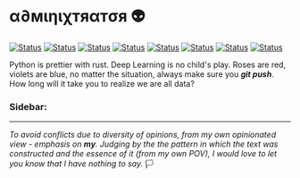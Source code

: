 # α∂мιηιχтяαтσя 👽

[![Status](https://img.shields.io/badge/Build-Passing-skirretgreen)](https://github.com/Adminixtrator) [![Status](https://img.shields.io/badge/Emotions-Stable-blue)](https://github.com/Adminixtrator) [![Status](https://img.shields.io/badge/Status-Single-orange)](https://github.com/Adminixtrator) [![Status](https://img.shields.io/badge/ML/DL-Solid-skirretgreen)](https://github.com/Adminixtrator) [![Status](https://img.shields.io/badge/AWS-Blossoming-violet)](https://github.com/Adminixtrator) [![Status](https://img.shields.io/badge/Money-OpenSource-red)](https://github.com/Adminixtrator) [![Status](https://img.shields.io/badge/Wisdom-Passing-skirretgreen)](https://github.com/Adminixtrator) [![Status](https://img.shields.io/badge/Tensorflow-Undying-yellow)](https://github.com/Adminixtrator)

Python is prettier with rust. Deep Learning is no child's play. Roses are red, violets are blue, no matter the situation, always make sure you ***git push***. How long will it take you to realize we are all data?

### Sidebar:
------------------------------
*To avoid conflicts due to diversity of opinions, from my own opinionated view - emphasis on **my**. Judging by the the pattern in which the text was constructed and the essence of it (from my own POV), I would love to let you know that I have nothing to say.* 🏳

<!--
**Adminixtrator/Adminixtrator** is a ✨ _special_ ✨ repository because its `README.md` (this file) appears on your GitHub profile.

Here are some ideas to get you started:

- 🔭 I’m currently working on ...
- 🌱 I’m currently learning ...
- 👯 I’m looking to collaborate on ...
- 🤔 I’m looking for help with ...
- 💬 Ask me about ...
- 📫 How to reach me: ...
- 😄 Pronouns: ...
- ⚡ Fun fact: ...
-->
